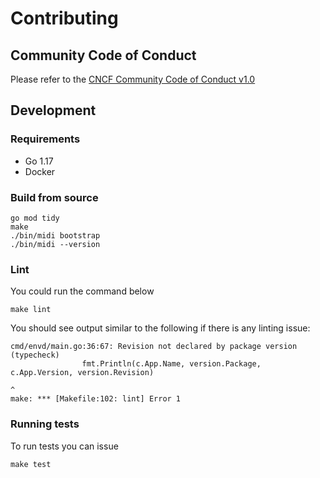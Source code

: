 # Contributing

## Community Code of Conduct

Please refer to the [CNCF Community Code of Conduct v1.0](https://github.com/cncf/foundation/blob/main/code-of-conduct.md)

## Development

### Requirements

- Go 1.17
- Docker

### Build from source

```
go mod tidy
make
./bin/midi bootstrap
./bin/midi --version
```

### Lint

You could run the command below

```
make lint
```

You should see output similar to the following if there is any linting issue:

```
cmd/envd/main.go:36:67: Revision not declared by package version (typecheck)
                fmt.Println(c.App.Name, version.Package, c.App.Version, version.Revision)
                                                                                ^
make: *** [Makefile:102: lint] Error 1
```

### Running tests

To run tests you can issue

```
make test
```
